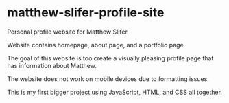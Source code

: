 # matthew-slifer-profile-site
Personal profile website for Matthew Slifer.

Website contains homepage, about page, and a portfolio page.

The goal of this website is too create a visually pleasing profile page that has information about Matthew.

The website does not work on mobile devices due to formatting issues.

This is my first bigger project using JavaScript, HTML, and CSS all together.
